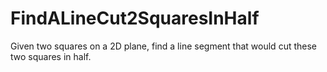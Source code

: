# FindALineCut2SquaresInHalf
Given two squares on a 2D plane, find a line segment that would cut these two squares in half.

